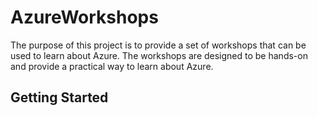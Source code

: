 # AzureWorkshops

The purpose of this project is to provide a set of workshops that can be used to learn about Azure. The workshops are designed to be hands-on and provide a practical way to learn about Azure.

## Getting Started